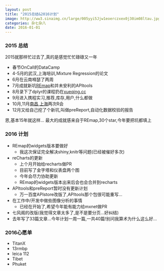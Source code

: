 ```yaml
---
layout: post
title: "2015总结&2016计划"
image: http://ww3.sinaimg.cn/large/005yyi5Jjw1eoerczxex0j30im08ltau.jpg
categories: 杂七杂八
date: 2016-01-01
---
```


### 2015 总结

 2015就那样忙过去了,真的是感觉忙忙碌碌又一年

  - 春节OnCall的DataCamp
  - 4-5月的武汉,上海培训,Mixture Regression的论文
  - 6月在云南嘚瑟了两周
  - 7月成就新坑[REmap](http://lchiffon.github.io/2015/07/23/REmapGuide.html)和并未安利的APItools
  - 8月录下了dplyr的课程扔在[xueqing.cc](xueqing.cc)
  - 9月进入携程实习,推荐,库存,用户,什么都做
  - 10月,11月[南昌](http://lchiffon.github.io/2015/10/25/remapnanchang.html),[上海](http://lchiffon.github.io/2015/11/23/shRcon.html)两次R会
  - 12月又给自己挖了个新坑,叫做preReport,自动化数据校验的报告

  恩,基本15年就这样... 最大的成就感来自于REmap,30个star,今年要把坑都填上

### 2016 计划
- REmap的widgets版本要做好
  + 我这次保证完全解决shiny,knitr等问题(已经被催好多次)
- reCharts的更新
  + 上个月开始给recharts做PR
  + 目前写了金字塔和仪表盘两个图
  + 今年会尽力协助更新
  + REmap的widgets版本出来后会也会合并到recharts
- APItools和preReport暂时没有更新计划
  + 万一百度APIstore改版了,APItools那个包很可能重写...
- 在工作中/开发中做些图像分析的事情
  + 已经在开始了,希望今年能有能力给mxnet做PR
- 七风阁的改版(我觉得文章太多了,是不是要分页...好纠结)
- 去年写了33篇文章...今年计划一周一篇,一共40篇!别问我算术为什么这么好...

### 2016心愿单
- TitanX
- 13rmbp
- leica 112
- Tibet
- Phuket
